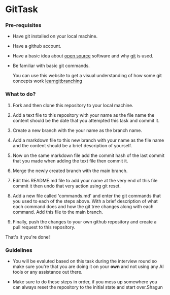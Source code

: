 # GitTask

### Pre-requisites

- Have git installed on your local machine.

- Have a github account.

- Have a basic idea about [open source](https://opensource.com/resources/what-open-source) software and why [git](https://www.youtube.com/watch?v=2ReR1YJrNOM) is used.

- Be familiar with basic git commands.

    You can use this website to get a visual understanding of how some git concepts work [learngitbranching](https://learngitbranching.js.org/)

### What to do?

1. Fork and then clone this repository to your local machine.

2. Add a text file to this repository with your name as the file name the content should be the date that you attempted this task and commit it.

3. Create a new branch with the your name as the branch name.

4. Add a markdown file to this new branch with your name as the file name and the content should be a brief description of yourself.

5. Now on the same markdown file add the commit hash of the last commit that you made when adding the text file then commit it.

5. Merge the newly created branch with the main branch.

6. Edit this README.md file to add your name at the very end of this file commit it then undo that very action using git reset.

7. Add a new file called 'commands.md' and enter the git commands that you used to each of the steps above.
With a brief description of what each command does and how the git tree changes along with each command. Add this file to the main branch.

8. Finally, push the changes to your own github repository and create a pull request to this repository.

That's it you're done!

### Guidelines

- You will be evaluted based on this task during the interview round  so make sure you're that you are doing it on your **own** and not using any AI tools or any assistance out there.

- Make sure to do these steps in order, if you mess up somewhere you can always reset the repository to the initial state and start over.Shagun
